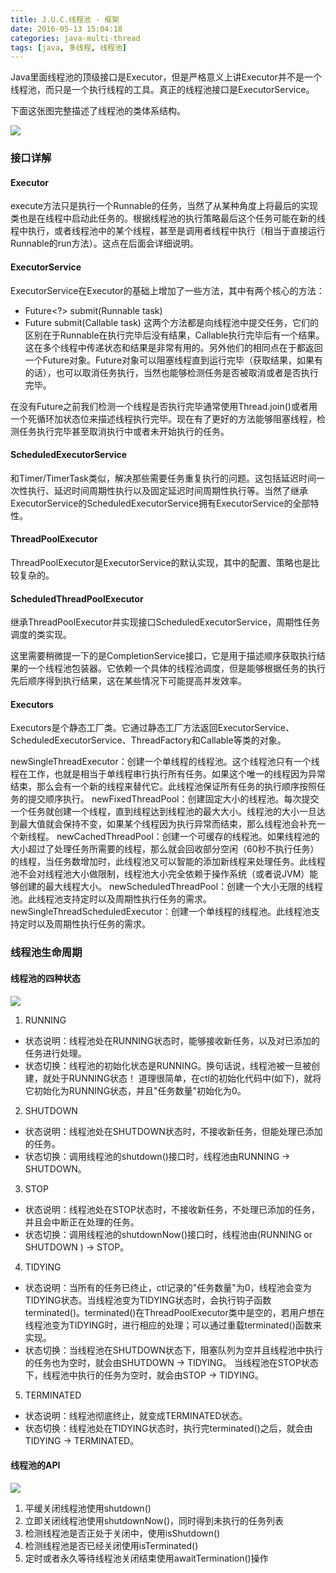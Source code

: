 ```yaml
---
title: J.U.C.线程池 - 框架
date: 2016-05-13 15:04:18
categories: java-multi-thread
tags: [java, 多线程, 线程池]
---
```

Java里面线程池的顶级接口是Executor，但是严格意义上讲Executor并不是一个线程池，而只是一个执行线程的工具。真正的线程池接口是ExecutorService。

下面这张图完整描述了线程池的类体系结构。

![](https://static.tmaczhao.cn/images/java_multi_thread/Executor-class_thumb.png)

<!-- more -->

### 接口详解
#### Executor
execute方法只是执行一个Runnable的任务，当然了从某种角度上将最后的实现类也是在线程中启动此任务的。根据线程池的执行策略最后这个任务可能在新的线程中执行，或者线程池中的某个线程，甚至是调用者线程中执行（相当于直接运行Runnable的run方法）。这点在后面会详细说明。

#### ExecutorService
ExecutorService在Executor的基础上增加了一些方法，其中有两个核心的方法：
- Future<?> submit(Runnable task)
- <T> Future<T> submit(Callable<T> task)
这两个方法都是向线程池中提交任务，它们的区别在于Runnable在执行完毕后没有结果，Callable执行完毕后有一个结果。这在多个线程中传递状态和结果是非常有用的。另外他们的相同点在于都返回一个Future对象。Future对象可以阻塞线程直到运行完毕（获取结果，如果有的话），也可以取消任务执行，当然也能够检测任务是否被取消或者是否执行完毕。

在没有Future之前我们检测一个线程是否执行完毕通常使用Thread.join()或者用一个死循环加状态位来描述线程执行完毕。现在有了更好的方法能够阻塞线程，检测任务执行完毕甚至取消执行中或者未开始执行的任务。

#### ScheduledExecutorService
和Timer/TimerTask类似，解决那些需要任务重复执行的问题。这包括延迟时间一次性执行、延迟时间周期性执行以及固定延迟时间周期性执行等。当然了继承ExecutorService的ScheduledExecutorService拥有ExecutorService的全部特性。

#### ThreadPoolExecutor
ThreadPoolExecutor是ExecutorService的默认实现，其中的配置、策略也是比较复杂的。

#### ScheduledThreadPoolExecutor
继承ThreadPoolExecutor并实现接口ScheduledExecutorService，周期性任务调度的类实现。

这里需要稍微提一下的是CompletionService接口，它是用于描述顺序获取执行结果的一个线程池包装器。它依赖一个具体的线程池调度，但是能够根据任务的执行先后顺序得到执行结果，这在某些情况下可能提高并发效率。



#### Executors
Executors是个静态工厂类。它通过静态工厂方法返回ExecutorService、ScheduledExecutorService、ThreadFactory和Callable等类的对象。

newSingleThreadExecutor：创建一个单线程的线程池。这个线程池只有一个线程在工作，也就是相当于单线程串行执行所有任务。如果这个唯一的线程因为异常结束，那么会有一个新的线程来替代它。此线程池保证所有任务的执行顺序按照任务的提交顺序执行。
newFixedThreadPool：创建固定大小的线程池。每次提交一个任务就创建一个线程，直到线程达到线程池的最大大小。线程池的大小一旦达到最大值就会保持不变，如果某个线程因为执行异常而结束，那么线程池会补充一个新线程。
newCachedThreadPool：创建一个可缓存的线程池。如果线程池的大小超过了处理任务所需要的线程，那么就会回收部分空闲（60秒不执行任务）的线程，当任务数增加时，此线程池又可以智能的添加新线程来处理任务。此线程池不会对线程池大小做限制，线程池大小完全依赖于操作系统（或者说JVM）能够创建的最大线程大小。
newScheduledThreadPool：创建一个大小无限的线程池。此线程池支持定时以及周期性执行任务的需求。
newSingleThreadScheduledExecutor：创建一个单线程的线程池。此线程池支持定时以及周期性执行任务的需求。


### 线程池生命周期
#### 线程池的四种状态
![](https://images.cnitblog.com/blog/497634/201401/08000847-0a9caed4d6914485b2f56048c668251a.jpg)

1. RUNNING
- 状态说明：线程池处在RUNNING状态时，能够接收新任务，以及对已添加的任务进行处理。
- 状态切换：线程池的初始化状态是RUNNING。换句话说，线程池被一旦被创建，就处于RUNNING状态！
道理很简单，在ctl的初始化代码中(如下)，就将它初始化为RUNNING状态，并且"任务数量"初始化为0。

2. SHUTDOWN
- 状态说明：线程池处在SHUTDOWN状态时，不接收新任务，但能处理已添加的任务。
- 状态切换：调用线程池的shutdown()接口时，线程池由RUNNING -> SHUTDOWN。

3. STOP
- 状态说明：线程池处在STOP状态时，不接收新任务，不处理已添加的任务，并且会中断正在处理的任务。
- 状态切换：调用线程池的shutdownNow()接口时，线程池由(RUNNING or SHUTDOWN ) -> STOP。

4. TIDYING
- 状态说明：当所有的任务已终止，ctl记录的"任务数量"为0，线程池会变为TIDYING状态。当线程池变为TIDYING状态时，会执行钩子函数terminated()。terminated()在ThreadPoolExecutor类中是空的，若用户想在线程池变为TIDYING时，进行相应的处理；可以通过重载terminated()函数来实现。
- 状态切换：当线程池在SHUTDOWN状态下，阻塞队列为空并且线程池中执行的任务也为空时，就会由SHUTDOWN -> TIDYING。
当线程池在STOP状态下，线程池中执行的任务为空时，就会由STOP -> TIDYING。

5. TERMINATED
- 状态说明：线程池彻底终止，就变成TERMINATED状态。
- 状态切换：线程池处在TIDYING状态时，执行完terminated()之后，就会由TIDYING -> TERMINATED。

#### 线程池的API
![](https://static.tmaczhao.cn/images/java_multi_thread/ExecutorService-LifeCycle_thumb.png)

1. 平缓关闭线程池使用shutdown()
2. 立即关闭线程池使用shutdownNow()，同时得到未执行的任务列表
3. 检测线程池是否正处于关闭中，使用isShutdown()
4. 检测线程池是否已经关闭使用isTerminated()
5. 定时或者永久等待线程池关闭结束使用awaitTermination()操作















